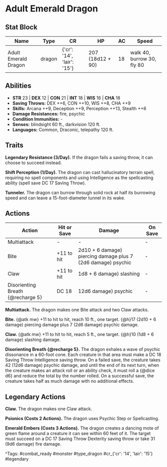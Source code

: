 # Adult Emerald Dragon

## Stat Block

| Name | Type | CR | HP | AC | Speed |
|------|------|----|----|----|-------|
| Adult Emerald Dragon | dragon | {'cr': '14', 'lair': '15'} | 207 (18d12 + 90) | 18 | walk 40, burrow 30, fly 80 |

## Abilities

- **STR** 23 | **DEX** 12 | **CON** 21 | **INT** 18 | **WIS** 16 | **CHA** 18
- **Saving Throws:** DEX ++6, CON ++10, WIS ++8, CHA ++9  
- **Skills:** Arcana ++9, Deception ++9, Perception ++13, Stealth ++6  
- **Damage Resistances:** fire, psychic  
- **Condition Immunities:** -  
- **Senses:** blindsight 60 ft., darkvision 120 ft.  
- **Languages:** Common, Draconic, telepathy 120 ft.

## Traits

**Legendary Resistance (3/Day).** If the dragon fails a saving throw, it can choose to succeed instead.

**Shift Perception (1/Day).** The dragon can cast hallucinatory terrain spell, requiring no spell components and using Intelligence as the spellcasting ability (spell save DC 17 Saving Throw).

**Tunneler.** The dragon can burrow through solid rock at half its burrowing speed and can leave a 15-foot-diameter tunnel in its wake.


## Actions

| Action | Hit or Save | Damage | On Save |
|--------|--------------|--------|----------|
| Multiattack | - | - | - |
| Bite | +11 to hit | 2d10 + 6 damage) piercing damage plus 7 (2d6 damage) psychic | - |
| Claw | +11 to hit | 1d8 + 6 damage) slashing | - |
| Disorienting Breath {@recharge 5} | DC 18 | 12d6 damage) psychic | - |

**Multiattack.** The dragon makes one Bite attack and two Claw attacks.

**Bite.** {@atk mw} +11 to hit to hit, reach 10 ft., one target. {@h}17 (2d10 + 6 damage) piercing damage plus 7 (2d6 damage) psychic damage.

**Claw.** {@atk mw} +11 to hit to hit, reach 5 ft., one target. {@h}10 (1d8 + 6 damage) slashing damage.

**Disorienting Breath {@recharge 5}.** The dragon exhales a wave of psychic dissonance in a 60-foot cone. Each creature in that area must make a DC 18 Saving Throw Intelligence saving throw. On a failed save, the creature takes 42 (12d6 damage) psychic damage, and until the end of its next turn, when the creature makes an attack roll or an ability check, it must roll a {@dice d6} and reduce the total by the number rolled. On a successful save, the creature takes half as much damage with no additional effects.

## Legendary Actions

**Claw.** The dragon makes one Claw attack.

**Psionics (Costs 2 Actions).** The dragon uses Psychic Step or Spellcasting.

**Emerald Embers (Costs 3 Actions).** The dragon creates a dancing mote of green flame around a creature it can see within 60 feet of it. The target must succeed on a DC 17 Saving Throw Dexterity saving throw or take 31 (9d6 damage) fire damage.



^Tags: #combat_ready #monster #type_dragon #cr_{'cr': '14', 'lair': '15'} #legendary